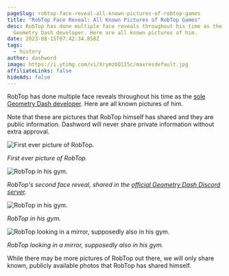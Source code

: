 ```yaml
---
pageSlug: robtop-face-reveal-all-known-pictures-of-robtop-games
title: "RobTop Face Reveal: All Known Pictures of RobTop Games"
desc: RobTop has done multiple face reveals throughout his time as the sole
  Geometry Dash developer. Here are all known pictures of him.
date: 2023-08-15T07:42:34.858Z
tags:
  - history
author: dashword
image: https://i.ytimg.com/vi/XrymzbQ1I5c/maxresdefault.jpg
affiliateLinks: false
hideAds: false
---
```

RobTop has done multiple face reveals throughout his time as the [sole Geometry Dash developer](/posts/post-2-2-robtopgames/). Here are all known pictures of him.

Note that these are pictures that RobTop himself has shared and they are public information. Dashword will never share private information without extra approval.

![First ever picture of RobTop.](https://media.discordapp.net/attachments/392087938239954950/1140914583813492766/latest.png?width=702&height=336)

*First ever picture of RobTop.*

![RobTop in his gym.](https://pbs.twimg.com/media/ElBNN6pXgAAWJ4C.png)

*RobTop's second face reveal, shared in the [official Geometry Dash Discord server](/posts/geometry-dash-discord-server-how-to-join-request-levels/).*

![RobTop in his gym.](https://i.redd.it/yb06p3lttmj81.jpg)

*RobTop in his gym.*

![RobTop looking in a mirror, supposedly also in his gym.](https://i.redd.it/n6k9pvkwj3d61.jpg)

*RobTop looking in a mirror, supposedly also in his gym.*

While there may be more pictures of RobTop out there, we will only share known, publicly available photos that RobTop has shared himself.